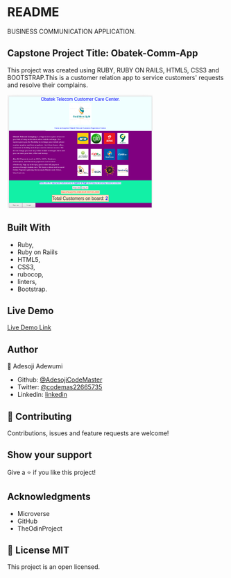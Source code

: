 # README

BUSINESS COMMUNICATION APPLICATION.

## Capstone Project Title: Obatek-Comm-App

This project was created using RUBY, RUBY ON RAILS, HTML5, CSS3 and BOOTSTRAP.This is a customer relation app to service customers' requests and resolve their complains.


![Homepage-screenshot](./app/assets/images/Obatek.screenshot.png)

## Built With
- Ruby,
- Ruby on Raiils
- HTML5,
- CSS3,
- rubocop,
- linters,
- Bootstrap.

## Live Demo

[Live Demo Link]()


## Author

👤 Adesoji Adewumi

- Github: [@AdesojiCodeMaster](https://github.com/AdesojiCodeMaster)
- Twitter: [@codemas22665735](https://twitter.com/codemas22665735)
- Linkedin: [linkedin](https://www.linkedin.com/in/adesoji-adewumi)

## 🤝 Contributing

Contributions, issues and feature requests are welcome!

## Show your support

Give a ⭐️ if you like this project!

## Acknowledgments

- Microverse
- GitHub
- TheOdinProject

## 📝 License MIT

This project is an open licensed.
